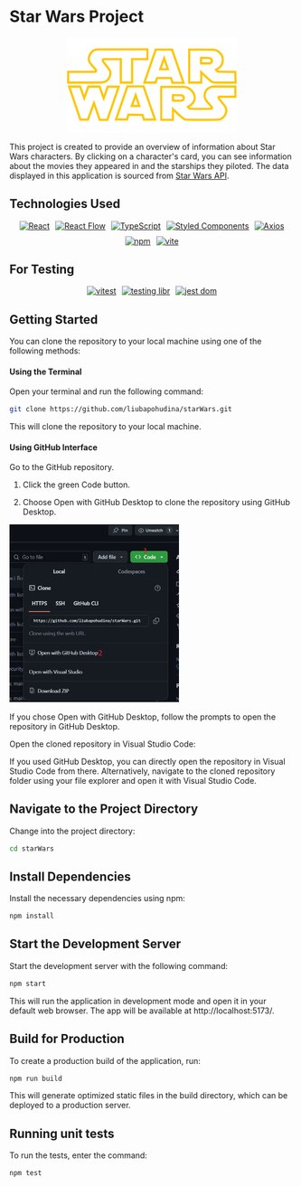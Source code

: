 # Star Wars Project

<div style="text-align: center;">
  <img src="src/assets/logo.webp" alt="Project Logo" width="300" />
</div>

This project is created to provide an overview of information about Star Wars characters. By clicking on a character's card, you can see information about the movies they appeared in and the starships they piloted. The data displayed in this application is sourced from [Star Wars API](http://sw-api.starnavi.io).

## Technologies Used

<div style="display: flex; flex-wrap: wrap; justify-content: center; gap: 10px;">
  <a href="https://react.dev/"> 
    <img src="https://th.bing.com/th/id/OIP.IoCLrnfGa9GzPimOovQyDgHaGc?rs=1&pid=ImgDetMain" alt="React" width="80" height="80"/>
  </a> 
  <a href="https://reactflow.dev/">
    <img src="https://media.licdn.com/dms/image/D4E05AQGTNQs2XiVFCg/videocover-high/0/1699350316713?e=2147483647&v=beta&t=Ee26AJOJaFleznUGsItIQEfyPJ47YgevzO3XaKWhfQ4" alt="React Flow" width="80" height="80"/>
  </a>  
  <a href="https://www.typescriptlang.org/">
    <img src="https://upload.wikimedia.org/wikipedia/commons/thumb/4/4c/Typescript_logo_2020.svg/1200px-Typescript_logo_2020.svg.png" alt="TypeScript" width="80" height="80"/>
  </a>  
  <a href="https://styled-components.com/">
    <img src="https://storage.googleapis.com/zenn-user-upload/topics/77ccd3a252.png" alt="Styled Components" width="80" height="80"/>
  </a>
  <a href="https://axios-http.com/docs/intro">  
    <img src="https://th.bing.com/th/id/OIP.DVHcjMJMDJ1WeFBAWGKLLgHaF7?rs=1&pid=ImgDetMain" alt="Axios" wwidth="80" height="80"/>
  </a>
  <a href="https://www.npmjs.com/">  
    <img src="https://th.bing.com/th/id/OIP.F6yFxHdBGTXHVGrHOk3kggHaHa?rs=1&pid=ImgDetMain" alt="npm" width="80" height="80"/>
  </a>  
  <a href="https://vitejs.dev/">
    <img src="https://img-blog.csdnimg.cn/dd7e16c42c934a9382f395bf2fb9582e.png?x-oss-process=image/resize,m_fixed,h_224,w_224" alt="vite" width="80" height="80"/>
  </a>  
</div>

  ## For Testing
<div style="display: flex; flex-wrap: wrap; justify-content: center; gap: 10px;">
  <a href="https://vitest.dev/">
    <img src="https://habrastorage.org/getpro/habr/upload_files/f70/d80/5ba/f70d805ba22c5c0a8d89a3514e3b56dd.png" alt="vitest" width="100" height="80"/>
  </a>
  <a href="https://testing-library.com/">  
    <img src="https://th.bing.com/th/id/OIP.ijyb00weKCmmXg76VqtJ8wAAAA?rs=1&pid=ImgDetMain" alt="testing libr" width="80" height="80"/>
  </a>
  <a href="https://github.com/testing-library/jest-dom?tab=readme-ov-file#readme">  
    <img src="https://raw.githubusercontent.com/testing-library/jest-dom/master/other/owl.png" alt="jest dom" width="80" height="80"/>
  </a>  
</div>
</div>


## Getting Started

You can clone the repository to your local machine using one of the following methods:

#### Using the Terminal

Open your terminal and run the following command:

```bash
git clone https://github.com/liubapohudina/starWars.git
```

This will clone the repository to your local machine.


#### Using GitHub Interface
Go to the GitHub repository.


1. Click the green Code button.


2. Choose Open with GitHub Desktop to clone the repository using GitHub Desktop.

<img src="src/assets/read.png" alt="Project Logo" width="300" />





If you chose Open with GitHub Desktop, follow the prompts to open the repository in GitHub Desktop.

Open the cloned repository in Visual Studio Code:

If you used GitHub Desktop, you can directly open the repository in Visual Studio Code from there.
Alternatively, navigate to the cloned repository folder using your file explorer and open it with Visual Studio Code.


## Navigate to the Project Directory

Change into the project directory:

```bash
cd starWars
```

## Install Dependencies

Install the necessary dependencies using npm:

```bash
npm install
```
## Start the Development Server

Start the development server with the following command:

```bash
npm start
```
This will run the application in development mode and open it in your default web browser. The app will be available at http://localhost:5173/.

## Build for Production

To create a production build of the application, run:

```bash
npm run build
```
This will generate optimized static files in the build directory, which can be deployed to a production server.

## Running unit tests

To run the tests, enter the command:

```bash
npm test
```

